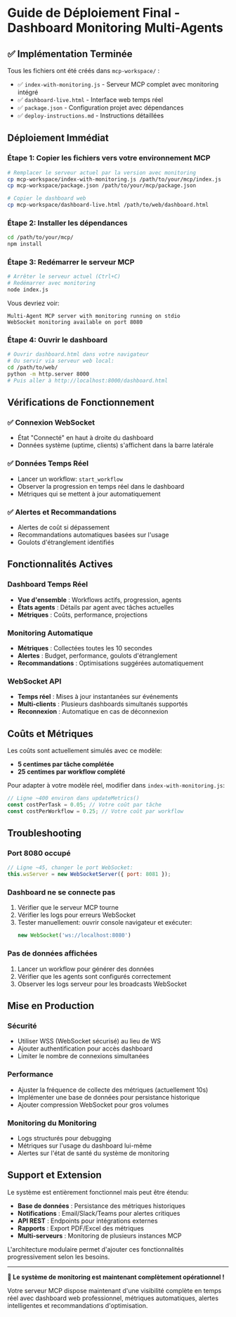 # Guide de Déploiement Final - Dashboard Monitoring Multi-Agents

## ✅ Implémentation Terminée

Tous les fichiers ont été créés dans `mcp-workspace/` :

- ✅ `index-with-monitoring.js` - Serveur MCP complet avec monitoring intégré
- ✅ `dashboard-live.html` - Interface web temps réel
- ✅ `package.json` - Configuration projet avec dépendances  
- ✅ `deploy-instructions.md` - Instructions détaillées

## Déploiement Immédiat

### Étape 1: Copier les fichiers vers votre environnement MCP
```bash
# Remplacer le serveur actuel par la version avec monitoring
cp mcp-workspace/index-with-monitoring.js /path/to/your/mcp/index.js
cp mcp-workspace/package.json /path/to/your/mcp/package.json

# Copier le dashboard web
cp mcp-workspace/dashboard-live.html /path/to/web/dashboard.html
```

### Étape 2: Installer les dépendances
```bash
cd /path/to/your/mcp/
npm install
```

### Étape 3: Redémarrer le serveur MCP
```bash
# Arrêter le serveur actuel (Ctrl+C)
# Redémarrer avec monitoring
node index.js
```

Vous devriez voir:
```
Multi-Agent MCP server with monitoring running on stdio
WebSocket monitoring available on port 8080
```

### Étape 4: Ouvrir le dashboard
```bash
# Ouvrir dashboard.html dans votre navigateur
# Ou servir via serveur web local:
cd /path/to/web/
python -m http.server 8000
# Puis aller à http://localhost:8000/dashboard.html
```

## Vérifications de Fonctionnement

### ✅ Connexion WebSocket
- État "Connecté" en haut à droite du dashboard
- Données système (uptime, clients) s'affichent dans la barre latérale

### ✅ Données Temps Réel
- Lancer un workflow: `start_workflow`  
- Observer la progression en temps réel dans le dashboard
- Métriques qui se mettent à jour automatiquement

### ✅ Alertes et Recommandations
- Alertes de coût si dépassement
- Recommandations automatiques basées sur l'usage
- Goulots d'étranglement identifiés

## Fonctionnalités Actives

### Dashboard Temps Réel
- **Vue d'ensemble** : Workflows actifs, progression, agents
- **États agents** : Détails par agent avec tâches actuelles  
- **Métriques** : Coûts, performance, projections

### Monitoring Automatique
- **Métriques** : Collectées toutes les 10 secondes
- **Alertes** : Budget, performance, goulots d'étranglement
- **Recommandations** : Optimisations suggérées automatiquement

### WebSocket API
- **Temps réel** : Mises à jour instantanées sur événements
- **Multi-clients** : Plusieurs dashboards simultanés supportés
- **Reconnexion** : Automatique en cas de déconnexion

## Coûts et Métriques

Les coûts sont actuellement simulés avec ce modèle:
- **5 centimes par tâche complétée**
- **25 centimes par workflow complété**

Pour adapter à votre modèle réel, modifier dans `index-with-monitoring.js`:
```javascript
// Ligne ~400 environ dans updateMetrics()
const costPerTask = 0.05; // Votre coût par tâche
const costPerWorkflow = 0.25; // Votre coût par workflow
```

## Troubleshooting

### Port 8080 occupé
```javascript
// Ligne ~45, changer le port WebSocket:
this.wsServer = new WebSocketServer({ port: 8081 });
```

### Dashboard ne se connecte pas
1. Vérifier que le serveur MCP tourne
2. Vérifier les logs pour erreurs WebSocket
3. Tester manuellement: ouvrir console navigateur et exécuter:
   ```javascript
   new WebSocket('ws://localhost:8080')
   ```

### Pas de données affichées
1. Lancer un workflow pour générer des données
2. Vérifier que les agents sont configurés correctement
3. Observer les logs serveur pour les broadcasts WebSocket

## Mise en Production

### Sécurité
- Utiliser WSS (WebSocket sécurisé) au lieu de WS
- Ajouter authentification pour accès dashboard
- Limiter le nombre de connexions simultanées

### Performance  
- Ajuster la fréquence de collecte des métriques (actuellement 10s)
- Implémenter une base de données pour persistance historique
- Ajouter compression WebSocket pour gros volumes

### Monitoring du Monitoring
- Logs structurés pour debugging
- Métriques sur l'usage du dashboard lui-même
- Alertes sur l'état de santé du système de monitoring

## Support et Extension

Le système est entièrement fonctionnel mais peut être étendu:

- **Base de données** : Persistance des métriques historiques
- **Notifications** : Email/Slack/Teams pour alertes critiques  
- **API REST** : Endpoints pour intégrations externes
- **Rapports** : Export PDF/Excel des métriques
- **Multi-serveurs** : Monitoring de plusieurs instances MCP

L'architecture modulaire permet d'ajouter ces fonctionnalités progressivement selon les besoins.

---

**🚀 Le système de monitoring est maintenant complètement opérationnel !**

Votre serveur MCP dispose maintenant d'une visibilité complète en temps réel avec dashboard web professionnel, métriques automatiques, alertes intelligentes et recommandations d'optimisation.